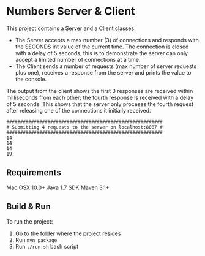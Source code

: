 # Numbers Server & Client
This project contains a Server and a Client classes.

* The Server accepts a max number (3) of connections and responds with the SECONDS int value of the current time. The connection is closed with a delay of 5 seconds, this is to demonstrate the server can only accept a limited number of connections at a time.
* The Client sends a number of requests (max number of server requests plus one), receives a response from the server and prints the value to the console.

The output from the client shows the first 3 responses are received within milliseconds from each other; the fourth response is received with a delay of 5 seconds. This shows that the server only proceses the fourth request after releasing one of the connections it initially received.

```
#########################################################
# Submitting 4 requests to the server on localhost:8087 #
#########################################################
14
14
14
19
```

## Requirements
Mac OSX 10.0+
Java 1.7 SDK
Maven 3.1+

## Build & Run
To run the project:
1. Go to the folder where the project resides
2. Run ```mvn package```
3. Run ```./run.sh``` bash script

